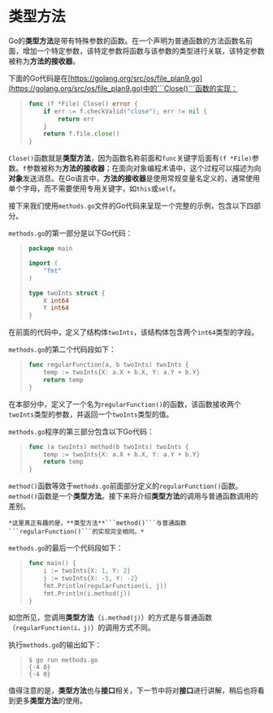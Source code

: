 #  **类型方法**

Go的**类型方法**是带有特殊参数的函数。在一个声明为普通函数的方法函数名前面，增加一个特定参数，该特定参数将函数与该参数的类型进行关联，该特定参数被称为**方法的接收器**。

下面的Go代码是在[https://golang.org/src/os/file_plan9.go](https://golang.org/src/os/file_plan9.go)中的```Close()```函数的实现：

> ```go
> func (f *File) Close() error {
>     if err := f.checkValid("close"); err != nil {
>         return err
>     }
>     return f.file.close()
> }
> ```


```Close()```函数就是**类型方法**，因为函数名称前面和```func```关键字后面有```(f *File)```参数。```f```参数被称为**方法的接收器**；在面向对象编程术语中，这个过程可以描述为向**对象**发送消息。在Go语言中，**方法的接收器**是使用常规变量名定义的，通常使用单个字母，而不需要使用专用关键字，如```this```或```self```。

接下来我们使用```methods.go```文件的Go代码来呈现一个完整的示例，包含以下四部分。

```methods.go```的第一部分是以下Go代码：

> ```go
> package main
> 
> import (
>     "fmt"
> )
> 
> type twoInts struct {
>     X int64
>     Y int64
> }
> ```

在前面的代码中，定义了结构体```twoInts```，该结构体包含两个```int64```类型的字段。

```methods.go```的第二个代码段如下：

> ```go
> func regularFunction(a, b twoInts) twoInts {
>     temp := twoInts{X: a.X + b.X, Y: a.Y + b.Y}
>     return temp
> }
> ```

在本部分中，定义了一个名为```regularFunction()```的函数，该函数接收两个```twoInts```类型的参数，并返回一个```twoInts```类型的值。

```methods.go```程序的第三部分包含以下Go代码：

> ```go
> func (a twoInts) method(b twoInts) twoInts {
>     temp := twoInts{X: a.X + b.X, Y: a.Y + b.Y}
>     return temp
> }
> ```

```method()```函数等效于```methods.go```前面部分定义的```regularFunction()```函数。```method()```函数是一个**类型方法**。接下来将介绍**类型方法**的调用与普通函数调用的差别。

    *这里真正有趣的是，**类型方法**```method()```与普通函数```regularFunction()```的实现完全相同。*

```methods.go```的最后一个代码段如下：

> ```go
> func main() {
>     i := twoInts{X: 1, Y: 2}
>     j := twoInts{X: -5, Y: -2}
>     fmt.Println(regularFunction(i, j))
>     fmt.Println(i.method(j))
> }
> ```

如您所见，您调用**类型方法**（```i.method(j)```）的方式是与普通函数（```regularFunction(i，j)```）的调用方式不同。

执行```methods.go```的输出如下：

> ```shell
> $ go run methods.go
> {-4 0}
> {-4 0}
> ```

值得注意的是，**类型方法**也与**接口**相关，下一节中将对**接口**进行讲解，稍后也将看到更多**类型方法**的使用。